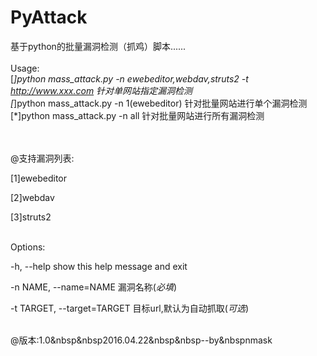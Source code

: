 # PyAttack

基于python的批量漏洞检测（抓鸡）脚本......
</br></br>
Usage:</br>
[*]python  mass_attack.py -n ewebeditor,webdav,struts2 -t http://www.xxx.com    针对单网站指定漏洞检测</br>
[*]python  mass_attack.py -n 1(ewebeditor)  针对批量网站进行单个漏洞检测</br>
[*]python  mass_attack.py -n all    针对批量网站进行所有漏洞检测</br>

</br></br>
@支持漏洞列表:</br>

[1]ewebeditor</br>

[2]webdav</br>

[3]struts2</br></br>


Options:</br>

  -h, --help                    show this help message and exit</br>

  -n NAME, --name=NAME          漏洞名称(*必填*)</br>

  -t TARGET, --target=TARGET    目标url,默认为自动抓取(*可选*)</br></br>
  
@版本:1.0&nbsp&nbsp2016.04.22&nbsp&nbsp--by&nbspnmask
